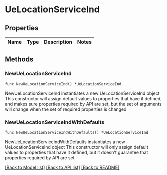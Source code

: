 # UeLocationServiceInd

## Properties

Name | Type | Description | Notes
------------ | ------------- | ------------- | -------------

## Methods

### NewUeLocationServiceInd

`func NewUeLocationServiceInd() *UeLocationServiceInd`

NewUeLocationServiceInd instantiates a new UeLocationServiceInd object
This constructor will assign default values to properties that have it defined,
and makes sure properties required by API are set, but the set of arguments
will change when the set of required properties is changed

### NewUeLocationServiceIndWithDefaults

`func NewUeLocationServiceIndWithDefaults() *UeLocationServiceInd`

NewUeLocationServiceIndWithDefaults instantiates a new UeLocationServiceInd object
This constructor will only assign default values to properties that have it defined,
but it doesn't guarantee that properties required by API are set


[[Back to Model list]](../README.md#documentation-for-models) [[Back to API list]](../README.md#documentation-for-api-endpoints) [[Back to README]](../README.md)


